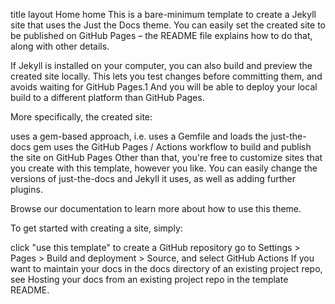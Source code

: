 title	layout
Home
home
This is a bare-minimum template to create a Jekyll site that uses the Just the Docs theme. You can easily set the created site to be published on GitHub Pages – the README file explains how to do that, along with other details.

If Jekyll is installed on your computer, you can also build and preview the created site locally. This lets you test changes before committing them, and avoids waiting for GitHub Pages.1 And you will be able to deploy your local build to a different platform than GitHub Pages.

More specifically, the created site:

uses a gem-based approach, i.e. uses a Gemfile and loads the just-the-docs gem
uses the GitHub Pages / Actions workflow to build and publish the site on GitHub Pages
Other than that, you're free to customize sites that you create with this template, however you like. You can easily change the versions of just-the-docs and Jekyll it uses, as well as adding further plugins.

Browse our documentation to learn more about how to use this theme.

To get started with creating a site, simply:

click "use this template" to create a GitHub repository
go to Settings > Pages > Build and deployment > Source, and select GitHub Actions
If you want to maintain your docs in the docs directory of an existing project repo, see Hosting your docs from an existing project repo in the template README.
